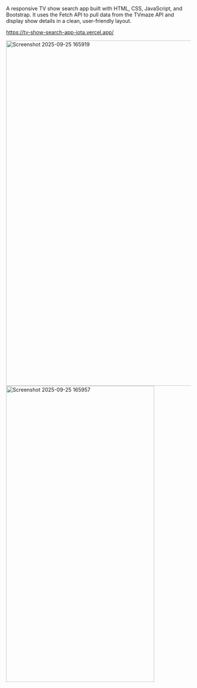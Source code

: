A responsive TV show search app built with HTML, CSS, JavaScript, and Bootstrap. It uses the Fetch API to pull data from the TVmaze API and display show details in a clean, user-friendly layout.

https://tv-show-search-app-iota.vercel.app/

<img width="1687" height="942" alt="Screenshot 2025-09-25 165919" src="https://github.com/user-attachments/assets/2704b78f-ef95-44e4-a20d-0a66a287a304" />




<img width="404" height="808" alt="Screenshot 2025-09-25 165957" src="https://github.com/user-attachments/assets/bae0d219-25b5-4c2e-81cf-c1e619bcc75b" center/>



